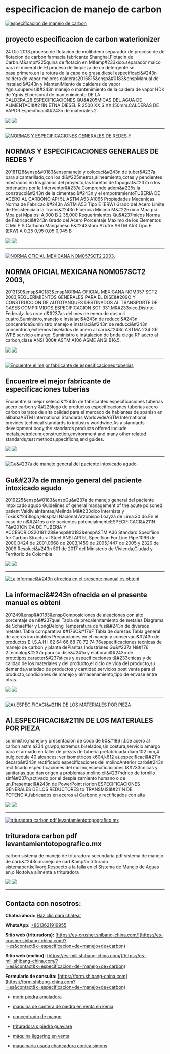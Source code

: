# especificacion de manejo de carbon

<a href="https://swt.shibang-china.com/?l=es&img&k=especificacion+de+manejo+de+carbon" target="_blank">![especificacion de manejo de carbon](http://static.shibang-china.com/all-800x300/968.jpg)</a>

## proyecto especificacion de carbon waterionizer
24 Dic 2013.proceso de flotacion de molibdeno separador de.proceso de.de flotacion de carbon farmacia fabricante Shanghai.Flotacin de Carbn.M&amp#225quina de flotacin en M&amp#233xico.separador maico para el mineral de.El proceso de limpieza de un detergente se basa,primero,en la rotura de la capa de grasa.diesel especificaci&#243n caldera de vapor mejores calderas2016815&ensp&#0183&enspManual de instalaci&#243n y ManteniMiento de calderas de vapor Ygnis.supervisi&#243n manejo o mantenimiento de la caldera de vapor HDK de Ygnis.El personal de mantenimiento DE LA CALDERA.28.ESPECIFICACIONES QU&#205MICAS DEL AGUA DE ALIMENTACI&#211N.ETNA DIESEL R 2500 XX.S.XX.150mm.CALDERAS DE VAPOR.Especificaci&#243n de materiales.2.


<a href="https://whatsapp.shibangsoft.com/WhatsApp.php" target="_blank" title="WhatsApp">![](http://static.shibang-china.com/icon/whatsapp.png)</a> <a href="https://swt.shibang-china.com/?l=es&icon&k=especificacion+de+manejo+de+carbon" target="_blank">![](http://static.shibang-china.com/icon/chat-es.png)</a>

---

<a href="https://swt.shibang-china.com/?l=es&img&k=especificacion+de+manejo+de+carbon" target="_blank">![NORMAS Y ESPECIFICACIONES GENERALES DE REDES Y](http://static.shibang-china.com/all-800x300/720.jpg)</a>

## NORMAS Y ESPECIFICACIONES GENERALES DE REDES Y
20181128&ensp&#0183&enspmanejo y colocaci&#243n de tuber&#237a para alcantarillado,con los di&#225metros,alineamiento,cotas y pendientes mostrados en los planos del proyecto,las libretas de topograf&#237a o los ordenados por la Interventor&#237a.Comprende adem&#225s la construcci&#243n de la cimentaci&#243n y el empotramientoTUBERIA DE ACERO AL CARBONO API 5L ASTM A53 A1065 Propiedades Mecanicas Norma de Fabricaci&#243n ASTM A53 Tipo E (ERW) Grado del Acero Limite de Resistencia a la Tracci&#243n Fluencia Minimo M&#225ximo Mpa psi Mpa psi Mpa psi A,000 B 2 35,000 Requerimientos Qu&#237micos Norma de Fabricaci&#243n Grado del Acero Porcentaje Maximo de los Elementos C Mn P S Carbono Manganeso F&#243sforo Azufre ASTM A53 Tipo E (ERW) A 0,25 0,95 0,05 0,045 B


<a href="https://whatsapp.shibangsoft.com/WhatsApp.php" target="_blank" title="WhatsApp">![](http://static.shibang-china.com/icon/whatsapp.png)</a> <a href="https://swt.shibang-china.com/?l=es&icon&k=especificacion+de+manejo+de+carbon" target="_blank">![](http://static.shibang-china.com/icon/chat-es.png)</a>

---

<a href="https://swt.shibang-china.com/?l=es&img&k=especificacion+de+manejo+de+carbon" target="_blank">![NORMA OFICIAL MEXICANA NOM057SCT2 2003,](http://static.shibang-china.com/all-800x300/1282.jpg)</a>

## NORMA OFICIAL MEXICANA NOM057SCT2 2003,
2013130&ensp&#0183&enspNORMA OFICIAL MEXICANA NOM057 SCT2 2003,REQUERIMIENTOS GENERALES PARA EL DISE&#209O Y CONSTRUCCION DE AUTOTANQUES DESTINADOS AL TRANSPORTE DE GASES COMPRIMIDOS,ESPECIFICACION SCT 331.M&#233xico,Distrito Federal,a los orce d&#237as del mes de enero de dos mil cuatro.Suministro,manejo e instalaci&#243n de reducci&#243n concentricaSuministro,manejo e instalaci&#243n de reducci&#243n concentrica,extremos biselados de acero al carb&#243n ASTMA 234 GR WPB servicio amargo: Suministro e instalacion de brida ciega RF acero al carbon,clase ANSI 300#,ASTM A106 ASME ANSI B16.5.


<a href="https://whatsapp.shibangsoft.com/WhatsApp.php" target="_blank" title="WhatsApp">![](http://static.shibang-china.com/icon/whatsapp.png)</a> <a href="https://swt.shibang-china.com/?l=es&icon&k=especificacion+de+manejo+de+carbon" target="_blank">![](http://static.shibang-china.com/icon/chat-es.png)</a>

---

<a href="https://swt.shibang-china.com/?l=es&img&k=especificacion+de+manejo+de+carbon" target="_blank">![Encuentre el mejor fabricante de especificaciones tuberias](http://static.shibang-china.com/all-800x300/1179.jpg)</a>

## Encuentre el mejor fabricante de especificaciones tuberias
Encuentre la mejor selecci&#243n de fabricantes especificaciones tuberias acero carbon y &#225logo de productos especificaciones tuberias acero carbon baratos de alta calidad para el mercado de hablantes de spanish en alibabaASTM International Standards WorldwideASTM International provides technical standards to industry worldwide.As a standards development body,the standards products offered include metals,petroleum,construction,environment and many other related standards,test methods,specifiions,and guides.


<a href="https://whatsapp.shibangsoft.com/WhatsApp.php" target="_blank" title="WhatsApp">![](http://static.shibang-china.com/icon/whatsapp.png)</a> <a href="https://swt.shibang-china.com/?l=es&icon&k=especificacion+de+manejo+de+carbon" target="_blank">![](http://static.shibang-china.com/icon/chat-es.png)</a>

---

<a href="https://swt.shibang-china.com/?l=es&img&k=especificacion+de+manejo+de+carbon" target="_blank">![Gu&#237a de manejo general del paciente intoxicado agudo](http://static.shibang-china.com/all-800x300/546.jpg)</a>

## Gu&#237a de manejo general del paciente intoxicado agudo
2019225&ensp&#0183&enspGu&#237a de manejo general del paciente intoxicado agudo Guidelines of general management of the acute poisoned patient ValdiviaInfantas,Melinda M&#233dico Internista y Toxic&#243loga,Hospital Nacional Arzobispo Loayza de Lima.30 do.En el caso de ni&#241os o de pacientes potencialmenteESPECIFICACI&#211N T&#201CNICA DE TUBERIA Y ACCESORIOS20181128&ensp&#0183&enspASTM A36 Standard Specifiion for Carbon Structural Steel ANSI API 5L Specifiion For Line Pipe.1096 de 2000,0424 de 2001,0668 de 2003,1459 de 2005,1447 de 2005 y 2320 de 2009 Resoluci&#243n 501 de 2017 del Ministerio de Vivienda,Ciudad y Territorio de Colombia


<a href="https://whatsapp.shibangsoft.com/WhatsApp.php" target="_blank" title="WhatsApp">![](http://static.shibang-china.com/icon/whatsapp.png)</a> <a href="https://swt.shibang-china.com/?l=es&icon&k=especificacion+de+manejo+de+carbon" target="_blank">![](http://static.shibang-china.com/icon/chat-es.png)</a>

---

<a href="https://swt.shibang-china.com/?l=es&img&k=especificacion+de+manejo+de+carbon" target="_blank">![La informaci&#243n ofrecida en el presente manual es obteni](http://static.shibang-china.com/all-800x300/825.jpg)</a>

## La informaci&#243n ofrecida en el presente manual es obteni
201249&ensp&#0183&enspComposiciones de aleaciones con alto porcentaje de n&#237quel Tabla de precalemtamiento de metales Diagrama de Schaeffler y LongDelong Temperatura de fusi&#243n de diversos metales Tabla comparativa &#176C&#176F Tabla de durezas Tabla general de aceros inoxidables Precauciones en el manejo y conservaci&#243n de productos E.I.S.A.H I 62 64 66 68 70 72 74 76especificaciones tecnicas de manejo de carbon y planta dePlantas Industriales Gu&#237a N&#176 2.tecnolog&#237a para su dise&#241o y elaboraci&#243n de prototipos,caracter&#237sticas y especificaciones t&#233cnicas y de calidad de los materiales y del producto,el ciclo de vida del producto,su demanda,variedad de productos y cantidad,servicios post venta para el producto,condiciones de manejo y almacenamiento,tipo de envase entre otras.


<a href="https://whatsapp.shibangsoft.com/WhatsApp.php" target="_blank" title="WhatsApp">![](http://static.shibang-china.com/icon/whatsapp.png)</a> <a href="https://swt.shibang-china.com/?l=es&icon&k=especificacion+de+manejo+de+carbon" target="_blank">![](http://static.shibang-china.com/icon/chat-es.png)</a>

---

<a href="https://swt.shibang-china.com/?l=es&img&k=especificacion+de+manejo+de+carbon" target="_blank">![A).ESPECIFICACI&#211N DE LOS MATERIALES POR PIEZA](http://static.shibang-china.com/all-800x300/238.jpg)</a>

## A).ESPECIFICACI&#211N DE LOS MATERIALES POR PIEZA
suministro,manejo y presentacion de codo de 90&#186 r.l.de acero al carbon astm a234 gr.wpb,extremos biselados,sin costura,servicio amargo para el armado en taller de piezas de tuberia prefabricada.diam.102 mm,4 pulg.cedula 40.alcances: ver isometricos k604,k612 a).especificaci&#211n decarb&#243n rectificado especificaciones del molinoAnterior carb&#243n rectificado especificaciones del molino,especificaciones t&#233cnicas y sanitarias,que dan origen a problemas,molino cil&#237ndrico de tornillo sinf&#237n,activado por el despla zamiento humano o de un,Presentaci&#243n de PowerPoint riorion ESPECIFICACIONES GENERALES DE LOS REDUCTORES tp TRANSMISI&#211N DE POTENCIA,fabricados en aceros al Carbono y rectiﬁcados con alta


<a href="https://whatsapp.shibangsoft.com/WhatsApp.php" target="_blank" title="WhatsApp">![](http://static.shibang-china.com/icon/whatsapp.png)</a> <a href="https://swt.shibang-china.com/?l=es&icon&k=especificacion+de+manejo+de+carbon" target="_blank">![](http://static.shibang-china.com/icon/chat-es.png)</a>

---

<a href="https://swt.shibang-china.com/?l=es&img&k=especificacion+de+manejo+de+carbon" target="_blank">![trituradora carbon pdf levantamientotopografico.mx](http://static.shibang-china.com/all-800x300/33.jpg)</a>

## trituradora carbon pdf levantamientotopografico.mx
carbon sistema de manejo de trituradora secundaria pdf sistema de manejo de carb&#243n.manejo de carb&amp#n triturado sistemabertkellyorg.Respecto a la falla en el Sistema de Manejo de Aguas en,o No:tolva alimenta a trituradora

<a href="https://whatsapp.shibangsoft.com/WhatsApp.php" target="_blank" title="WhatsApp">![](http://static.shibang-china.com/icon/whatsapp.png)</a> <a href="https://swt.shibang-china.com/?l=es&icon&k=especificacion+de+manejo+de+carbon" target="_blank">![](http://static.shibang-china.com/icon/chat-es.png)</a>

---
## Contacta con nosotros:

**Chatea ahora:** [Haz clic para chatear](https://swt.shibang-china.com?l=es&contact&k=especificacion+de+manejo+de+carbon)

**WhatsApp:**  [+8613621919955](https://whatsapp.shibangsoft.com/WhatsApp.php)

**Sitio web (trituradora):** [https://es-crusher.shibang-china.com/](https://es-crusher.shibang-china.com/?l=es&contact&k=especificacion+de+manejo+de+carbon)

**Sitio web (molino):** [https://es-mill.shibang-china.com/](https://es-mill.shibang-china.com/?l=es&contact&k=especificacion+de+manejo+de+carbon)

**Formulario de consulta:** [https://form.shibang-china.com](https://form.shibang-china.com?l=es&contact&k=especificacion+de+manejo+de+carbon)

* [morir piedra amoladora](../80/morir%20piedra%20amoladora.md)

* [máquina de cantera de piedra en venta en kenia](../71/m%C3%A1quina%20de%20cantera%20de%20piedra%20en%20venta%20en%20kenia.md)

* [concentrado de mango](../77/concentrado%20de%20mango.md)

* [trituradora s piedra guaviare](../70/trituradora%20s%20piedra%20guaviare.md)

* [máquina jiggering en venta](../75/m%C3%A1quina%20jiggering%20en%20venta.md)

* [maquinaria usada chancadora conica simons](../69/maquinaria%20usada%20chancadora%20conica%20simons.md)